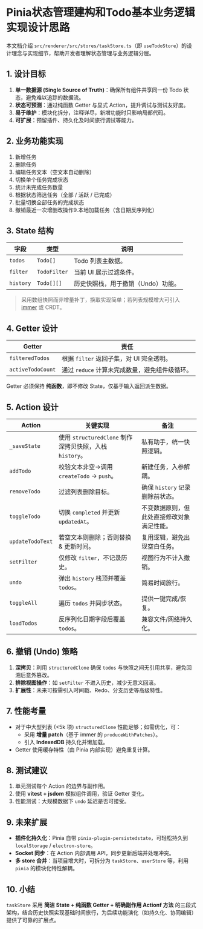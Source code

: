 # Pinia状态管理建构和Todo基本业务逻辑实现设计思路

本文档介绍 `src/renderer/src/stores/taskStore.ts`（即 `useTodoStore`）的设计理念与实现细节，帮助开发者理解状态管理与业务逻辑分层。

## 1. 设计目标

1. **单一数据源 (Single Source of Truth)**：确保所有组件共享同一份 Todo 状态，避免难以追踪的数据流。
2. **状态可预测**：通过纯函数 Getter 与显式 Action，提升调试与测试友好度。
3. **易于维护**：模块化拆分，注释详尽，新增功能时只影响局部代码。
4. **可扩展**：预留插件、持久化及时间旅行调试等能力。

## 2. 业务功能实现

1. 新增任务
2. 删除任务
3. 编辑任务文本（空文本自动删除）
4. 切换单个任务完成状态
5. 统计未完成任务数量
6. 根据状态筛选任务（全部 / 活跃 / 已完成）
7. 批量切换全部任务的完成状态
8. 撤销最近一次增删改操作9.本地加载任务（含日期反序列化）

## 3. State 结构

| 字段      | 类型         | 说明                               |
| --------- | ------------ | ---------------------------------- |
| `todos`   | `Todo[]`     | Todo 列表主数据。                  |
| `filter`  | `TodoFilter` | 当前 UI 展示过滤条件。             |
| `history` | `Todo[][]`   | 历史快照栈，用于撤销（Undo）功能。 |

> 采用数组快照而非增量补丁，换取实现简单；若列表规模增大可引入 [immer](https://immerjs.github.io/immer/) 或 CRDT。

## 4. Getter 设计

| Getter            | 责任                                           |
| ----------------- | ---------------------------------------------- |
| `filteredTodos`   | 根据 `filter` 返回子集，对 UI 完全透明。       |
| `activeTodoCount` | 通过 `reduce` 计算未完成数量，避免组件级循环。 |

Getter 必须保持 **纯函数**，即不修改 State，仅基于输入返回派生数据。

## 5. Action 设计

| Action           | 关键实现                                                | 备注                                       |
| ---------------- | ------------------------------------------------------- | ------------------------------------------ |
| `_saveState`     | 使用 `structuredClone` 制作深拷贝快照，入栈 `history`。 | 私有助手，统一快照逻辑。                   |
| `addTodo`        | 校验文本非空→调用 `createTodo` → `push`。               | 新建任务，入参解耦。                       |
| `removeTodo`     | 过滤列表删除目标。                                      | 确保 `history` 记录删除前状态。            |
| `toggleTodo`     | 切换 `completed` 并更新 `updatedAt`。                   | 不变数据原则，但此处直接修改对象满足性能。 |
| `updateTodoText` | 若空文本则删除；否则替换 & 更新时间。                   | 复用逻辑，避免出现空白任务。               |
| `setFilter`      | 仅修改 `filter`，不记录历史。                           | 视图行为不计入撤销。                       |
| `undo`           | 弹出 `history` 栈顶并覆盖 `todos`。                     | 简易时间旅行。                             |
| `toggleAll`      | 遍历 `todos` 并同步状态。                               | 提供一键完成/恢复。                        |
| `loadTodos`      | 反序列化日期字段后覆盖 `todos`。                        | 兼容文件/网络持久化。                      |

## 6. 撤销 (Undo) 策略

1. **深拷贝**：利用 `structuredClone` 确保 `todos` 与快照之间无引用共享，避免回溯后意外篡改。
2. **排除视图操作**：如 `setFilter` 不进入历史，减少无意义回滚。
3. **扩展性**：未来可按需引入时间戳、Redo、分支历史等高级特性。

## 7. 性能考量

- 对于中大型列表 (<5k 项) `structuredClone` 性能足够；如需优化，可：
  - 采用 **增量 patch**（基于 immer 的 `produceWithPatches`）。
  - 引入 **IndexedDB** 持久化并懒加载。
- Getter 使用缓存特性（由 Pinia 内部实现）避免重复计算。

## 8. 测试建议

1. 单元测试每个 Action 的边界与副作用。
2. 使用 **vitest + jsdom** 模拟组件调用，验证 Getter 变化。
3. 性能测试：大规模数据下 `undo` 延迟是否可接受。

## 9. 未来扩展

- **插件化持久化**：Pinia 自带 `pinia-plugin-persistedstate`，可轻松持久到 `localStorage` / `electron-store`。
- **Socket 同步**：在 Action 内部调用 API，同步更新后端并处理冲突。
- **多 store 合并**：当项目增大时，可拆分为 `taskStore`、`userStore` 等，利用 `pinia` 的模块化特性解耦。

## 10. 小结

`taskStore` 采用 **简洁 State + 纯函数 Getter + 明确副作用 Actionf 方法** 的三段式架构，结合历史快照实现基础时间旅行，为后续功能演化（如持久化、协同编辑）提供了可靠的扩展点。

